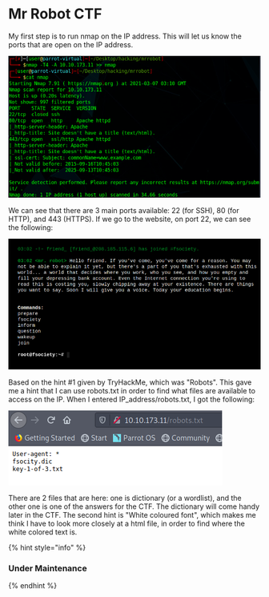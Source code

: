 # Mr Robot CTF

My first step is to run nmap on the IP address. This will let us know the ports that are open on the IP address. 

![Nmap scan](../../.gitbook/assets/screenshot-2021-03-06-211306.png)

We can see that there are 3 main ports available: 22 \(for SSH\), 80 \(for HTTP\), and 443 \(HTTPS\). If we go to the website, on port 22, we can see the following:

![Website on port 22](../../.gitbook/assets/image%20%283%29.png)

Based on the hint \#1 given by TryHackMe, which was "Robots". This gave me a hint that I can use robots.txt in order to find what files are available to access on the IP. When I entered IP\_address/robots.txt, I got the following:

![](../../.gitbook/assets/image%20%284%29.png)

There are 2 files that are here: one is dictionary \(or a wordlist\), and the other one is one of the answers for the CTF. The dictionary will come handy later in the CTF. The second hint is "White coloured font", which makes me think I have to look more closely at a html file, in order to find where the white colored text is. 

{% hint style="info" %}
### Under Maintenance
{% endhint %}

